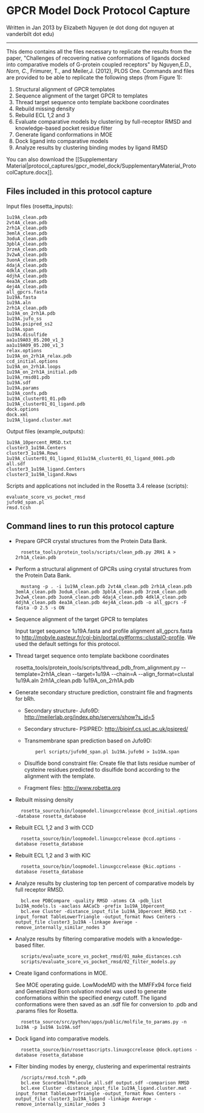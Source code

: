 GPCR Model Dock Protocol Capture
================================

Written in Jan 2013 by Elizabeth Nguyen (e dot dong dot nguyen at vanderbilt dot edu)

---

This demo contains all the files necessary to replicate the results from the 
paper, "Challenges of recovering native conformations of ligands docked into 
comparative models of G-protein coupled receptors" by Nguyen,E.D.*, Norn, C.*, 
Frimurer, T., and Meiler,J. (2012), PLOS One. Commands and files are provided 
to be able to replicate the following steps (from Figure 1):

1. Structural alignment of GPCR templates
2. Sequence alignment of the target GPCR to templates
3. Thread target sequence onto template backbone coordinates
4. Rebuild missing density
5. Rebuild ECL 1,2 and 3
6. Evaluate comparative models by clustering by full-receptor RMSD and 
   knowledge-based pocket residue filter
7. Generate ligand conformations in MOE
8. Dock ligand into comparative models
9. Analyze results by clustering binding modes by ligand RMSD

You can also download the [[Supplementary 
Material|protocol_captures/gpcr_model_dock/SupplementaryMaterial_ProtocolCapture.docx]].

Files included in this protocol capture
---------------------------------------

Input files (rosetta_inputs):

    1u19A_clean.pdb 
    2vt4A_clean.pdb 
    2rh1A_clean.pdb 
    3emlA_clean.pdb 
    3oduA_clean.pdb 
    3pblA_clean.pdb 
    3rzeA_clean.pdb 
    3v2wA_clean.pdb 
    3uonA_clean.pdb 
    4dajA_clean.pdb 
    4dklA_clean.pdb 
    4djhA_clean.pdb 
    4ea3A_clean.pdb 
    4ej4A_clean.pdb
    all_gpcrs.fasta 
    1u19A.fasta
    1u19A.aln
    2rh1A_clean.pdb
    1u19A_on_2rh1A.pdb
    1u19A.jufo_ss
    1u19A.psipred_ss2
    1u19A.span
    1u19A.disulfide
    aa1u19A03_05.200_v1_3
    aa1u19A09_05.200_v1_3
    relax.options
    1u19A_on_2rh1A_relax.pdb
    ccd_initial.options
    1u19A_on_2rh1A.loops
    1u19A_on_2rh1A_initial.pdb
    1u19A_rmsd01.pdb
    1u19A.sdf
    1u19A.params
    1u19A_confs.pdb 
    1u19A_cluster01_01.pdb
    1u19A_cluster01_01_ligand.pdb
    dock.options
    dock.xml 
    1u19A_ligand.cluster.mat

Output files (example_outputs):

    1u19A_10percent_RMSD.txt
    cluster3_1u19A.Centers
    cluster3_1u19A.Rows 
    1u19A_cluster01_01_ligand_011u19A_cluster01_01_ligand_0001.pdb
    all.sdf
    cluster3_1u19A_ligand.Centers
    cluster3_1u19A_ligand.Rows

Scripts and applications not included in the Rosetta 3.4 release (scripts):

    evaluate_score_vs_pocket_rmsd
    jufo9d_span.pl
    rmsd.tcsh

Command lines to run this protocol capture
------------------------------------------

* Prepare GPCR crystal structures from the Protein Data Bank.

        rosetta_tools/protein_tools/scripts/clean_pdb.py 2RH1 A > 2rh1A_clean.pdb

* Perform a structural alignment of GPCRs using crystal structures from the Protein Data Bank. 

        mustang -p . -i 1u19A_clean.pdb 2vt4A_clean.pdb 2rh1A_clean.pdb 3emlA_clean.pdb 3oduA_clean.pdb 3pblA_clean.pdb 3rzeA_clean.pdb 3v2wA_clean.pdb 3uonA_clean.pdb 4dajA_clean.pdb 4dklA_clean.pdb 4djhA_clean.pdb 4ea3A_clean.pdb 4ej4A_clean.pdb -o all_gpcrs -F fasta -D 2.5 -s ON

* Sequence alignment of the target GPCR to templates

  Input target sequence 1u19A.fasta and profile alignment all_gpcrs.fasta to 
  http://mobyle.pasteur.fr/cgi-bin/portal.py#forms::clustalO-profile. We used 
  the default settings for this protocol.

* Thread target sequence onto template backbone coordinates

    rosetta_tools/protein_tools/scripts/thread_pdb_from_alignment.py --template=2rh1A_clean --target=1u19A --chain=A --align_format=clustal 1u19A.aln 2rh1A_clean.pdb 1u19A_on_2rh1A.pdb

* Generate secondary structure prediction, constraint file and fragments for bRh. 

  * Secondary structure- Jufo9D: http://meilerlab.org/index.php/servers/show?s_id=5

  * Secondary structure- PSIPRED: http://bioinf.cs.ucl.ac.uk/psipred/

  * Transmembrane span prediction based on Jufo9D:

            perl scripts/jufo9d_span.pl 1u19A.jufo9d > 1u19A.span 

  * Disulfide bond constraint file: Create file that lists residue number of 
    cysteine residues predicted to disulfide bond according to the alignment 
    with the template.

  * Fragment files: http://www.robetta.org

* Rebuilt missing density

        rosetta_source/bin/loopmodel.linuxgccrelease @ccd_initial.options -database rosetta_database 

* Rebuilt ECL 1,2 and 3 with CCD

        rosetta_source/bin/loopmodel.linuxgccrelease @ccd.options -database rosetta_database 

* Rebuilt ECL 1,2 and 3 with KIC

        rosetta_source/bin/loopmodel.linuxgccrelease @kic.options -database rosetta_database

* Analyze results by clustering top ten percent of comparative models by full receptor RMSD.

        bcl.exe PDBCompare -quality RMSD -atoms CA -pdb_list 1u19A_models.ls -aaclass AACaCb -prefix 1u19A_10percent_
        bcl.exe Cluster -distance_input_file 1u19A_10percent_RMSD.txt -input_format TableLowerTriangle -output_format Rows Centers -output_file cluster3_1u19A -linkage Average -remove_internally_similar_nodes 3

* Analyze results by filtering comparative models with a knowledge-based filter.

        scripts/evaluate_score_vs_pocket_rmsd/01_make_distances.csh
        scripts/evaluate_score_vs_pocket_rmsd/02_filter_models.py

* Create ligand conformations in MOE.

  See MOE operating guide. LowModeMD with the MMFFx94 force field and 
  Generalized Born solvation model was used to generate conformations within 
  the specified energy cutoff. The ligand conformations were then saved as an 
  .sdf file for conversion to .pdb and .params files for Rosetta.

        rosetta_source/src/python/apps/public/molfile_to_params.py -n 1u19A -p 1u19A 1u19A.sdf 
 
* Dock ligand into comparative models.

        rosetta_source/bin/rosettascripts.linuxgccrelease @dock.options -database rosetta_database

* Filter binding modes by energy, clustering and experimental restraints

        /scripts/rmsd.tcsh *.pdb
        bcl.exe ScoreSmallMolecule all.sdf output.sdf -comparison RMSD
        bcl.exe Cluster -distance_input_file 1u19A_ligand.cluster.mat -input_format TableLowerTriangle -output_format Rows Centers -output_file cluster3_1u19A_ligand -linkage Average -remove_internally_similar_nodes 3
